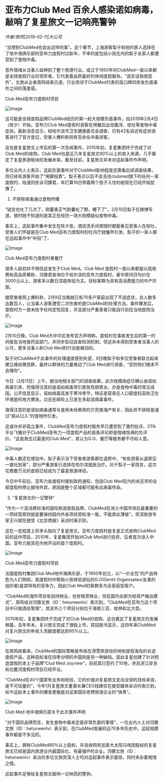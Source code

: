 # 亚布力Club Med 百余人感染诺如病毒，敲响了复星旅文一记响亮警钟

*作者/悠然|2019-02-11|大公司*

“没想到ClubMed也会出这样的事”。这个春节，上海游客梨子和他的家人选择在了地中海俱乐部的亚布力度假村过新年，不幸的是包括小孩在内的梨子全家人都遭受到了食物中毒。

意外情绪从当事人延伸到了整个旅游行业。成立于1950年的ClubMed一直以来都是全球度假行业的领军者，它代表着品质最好的休闲度假服务。“说实话我很意外”，文旅从业者周鸣岐表示道，行业惊讶于ClubMed代表的高口碑同突发负面事件之间的落差感。

Club Med亚布力度假村项目

![Image](http://p1.pstatp.com/large/pgc-image/5e76cd8d21fc42d28df5e5fddbb1afa6)

这可能是全球度假品牌ClubMed经历的第一起大规模负面事件。自2019年2月4日（除夕）开始，亚布力Club Med度假村游客在用餐后出现腹泻、呕吐等食物中毒症状。最新消息显示，经哈尔滨市卫生健康委员会调查，已有42名自述有症状游客进行了官方登记，受害人爆料称则有百余名中毒游客。

这也是复星旅文上市后的第一次丑闻事件。2015年初，复星集团终于完成了对Club Med的收购，Club Med也是近几年复星旅文90%以上的收入来源，几乎奠定了复星旅游板块的发展未来。截至目前，复星旅文并未对这起事件作声明。

多位业内人士表示，这起负面事件对于ClubMed影响程度还需看后续调查结果，但已经有游客开始了“用脚投靠”。梨子表示以后不会去往clubmed旗下的任何一家度假村，陆漫则告诉河豚君，本打算19日带着两个孩子入住的她现在已经开始犹豫了。

1. 不排除病毒通过食物传播

“钺宝也吐了几次了，刚藿香正气胶囊吃了颗，睡下了”，2月10日梨子在微博写道，彼时她不知道的是其正在经历一场大规模疑似食物中毒。

事实上，这起事件集中发生在除夕夜，酒店洗手间里随时都能看见受害人在呕吐，受害人们怀疑是在Club Med亚布力度假村的牡丹厅就餐所引发。梨子的一家人都在这起事件中“中招”了。

![Image](http://p3.pstatp.com/large/pgc-image/3efe6c7ebea94018bfbdac57aa84e433)

Club Med亚布力度假村某餐厅

很多人起初并不相信这发生于Club Med。Club Med 度假村一直以来都是以高收费和高品质著称，河豚君查询位于哈尔滨的亚布力度假村，豪华房间日均价在3000元以上，游客多以数日深度体验为主。目标客群为具有高消费能力的中产阶层。

据受害者网上爆料称，2月9日当晚就已有70多户家庭出现了不适症状，总人数多达数百人，让当事人游客遭受二次伤害的是ClubMed的处理方法。事件爆发后，度假村方一直未给予任何定性回复，并且部分严重患者只能自行前往当地医院治疗。

![Image](http://p1.pstatp.com/large/pgc-image/deb1459ab8d94ff290c3b15deed1bb83)

2月10日晚，Club Med大中华区发布官方声明称，度假村在事故发生后的第一时间报告当地食药监部门，并同步启动自查检测机制。但这并未得到受害者当事人的认可，更多当事人称Club Med的行动是被动的。

梨子对ClubMed于此事件的处理速度感到失望，9日晚梨子和多位受害者联合起来建立维权微信群，最终以群体的力量推动了Club Med进行调查，“否则他们根本不会理你”。

今日（2月11日）上午，据当地相关部门的调查结果，此次规模病症已确认由诺如病毒引发，但值得注意的是诺如病毒常引致急性肠胃炎，亦是食物中毒的常见成因。公开信息显示，诺如病毒高发于寒冷季节，特征是容易在人口密度较高和卫生环境差的地方爆发。过去在邮轮上已发生多起该病毒事件。

值得注意的是诺如病毒通常与食用未经煮熟的贝壳类海产有关，因此并不排除是通过“病从口入”的食物所引发。

这或许并非孤立事件，ClubMed亚布力度假村服务早已遭受到了激烈批评。OTA平台飞猪对于ClubMed亚布力一项度假产品的首条评论即是情绪饱满的负评价，“这是我去过最差的Club Med”，其认为G.O、餐厅等服务都不尽如人意。

![Image](http://p1.pstatp.com/large/pgc-image/172169ce89404504b549ea3dbca719c5)

中毒人数还在增加中。梨子表示当下受害者游客都在退房中，“有些游客从退房后一直吐到家”，部分严重游客已选择在哈尔滨就医治疗。对于梨子一家而言，这次花费数万元的度假已经成为了最差旅游体验。

今日中午前后，亚布力各度假村接到政府通知，包括Club Med在内的尚志市的全部度假村停止接待外宾，原因是整个区域都可能有此病毒传染。

2. “复星旅文的一记警钟”

“作为一个高消费标准的国际旅游度假品牌，ClubMed在进入中国市场后最重要的一项经营原则就是要保持国内外各项经营标准一致，不能厚此薄彼”，资深旅游专家王兴斌在接受《北京商报》采访时表示到。

这在一定程度上将矛头指向了复星旅文。亚布力度假村是复星正式收购ClubMed前的运作项目，2010年，复星集团开始对Club Med进行投资，后者首次进入中国，亚布力是其在内地开设的首个度假村。

![Image](http://p3.pstatp.com/large/pgc-image/0c8f2a2988264090ad6e6d07e213cd59)

Club Med亚布力度假村项目

法国度假村集团Club Med地中海俱乐部，于1950年创立，以“一价全包”的产品特色为人们熟知，其度假村中帮助小孩体验游玩的G.O(Gentil Organisateur友善的组织者)是其特有的竞争力，因此Club Med的客群多为全家庭型客户。

“ClubMed的海外项目有自持物业，也有租赁物业，但在国内全部为轻资产输出模式”，周鸣岐对河豚文旅（ID：hetunwenlv）表示到，“ClubMed在亚布力这个项目中只做酒店管理”，其另外三个项目分别位于海南三亚、桂林和北大壶。

2015年初，复星集团终于完成了对Club Med的收购，这也奠定了复星旅文的发展根基。去年年末，复兴旅文完成了港股上市，其招股书显示，近四年来ClubMed对复兴旅文的年收入贡献度都达到95%以上。

![Image](http://p1.pstatp.com/large/pgc-image/9fb247e8e53547b7afd5dfedfa3dc275)

在周鸣岐看来，ClubMed的国际策略是布局在滑雪旅游目的地和度假海岛的长途度假产品，这种高标准在四季分明的中国则是另一种缺陷。因此复星创建了针对短途度假的本土子品牌“Clud Med Joyview”，目前其已签约了10地，并且浙江安吉和北戴河度假村项目已经开业。

“ClubMed在40个国家有业务和经验，它的价值对复星旅文走向全球的目标来说，是不可估量的”，今年1月复星旅文董事长兼CEO钱建农在接受媒体采访时表示到，如今这起本土事件的爆发更像是对这家国际老牌旅游企业的“抹黑”。

![Image](http://p3.pstatp.com/large/pgc-image/c291712a94f244548ae5199c16fc1f37)

Club Med 地中海俱乐部关于此次事件声明

“对于国际品牌而言，发生食物中毒肯定是非常负面的事情”，一位业内人士对河豚文旅（ID：hetunwenlv）表示到，在ClubMed发展的近70多年历史中，这起规模事件都是不多见的。

事实上，拥有ClubMed90%以上股权，并且收购有加拿大太阳马戏团股权的复星旅文已经是国内旅游业内最国际化、有最强IP的企业。河豚文旅（ID：hetunwenlv）采访的多位文旅资深人士均对这起事件表示震惊，同时夹杂着惋惜之情。

这起事件足够给复星旅文敲响一记响亮的警钟。


